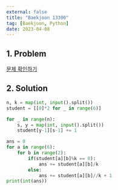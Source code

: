 ```yaml
---
external: false
title: "Baekjoon 13300"
tag: [Baekjoon, Python]
date: 2023-04-08
---
```


## 1. Problem

[문제 확인하기](https://www.acmicpc.net/problem/13300)

## 2. Solution

```python
n, k = map(int, input().split())
student = [[0]*2 for _ in range(6)]

for _ in range(n):
    s, y = map(int, input().split())
    student[y-1][s-1] += 1

ans = 0
for a in range(6):
    for b in range(2):
        if(student[a][b]%k == 0):
            ans += student[a][b]/k
        else:
            ans += student[a][b]//k + 1
print(int(ans))
```
